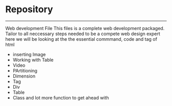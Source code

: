 # Repository
______________________________________________
Web development File
This files is a complete web development packaged.
Tailor to all neccessary steps needed to be a compete web design expert
here we will be looking at the the essential commmand, code and tag of html
* inserting Image
* Working with Table
* Video
* PArtitioning
* Dimension
* Tag
* Div
* Table
* Class
and lot more function to get ahead with
